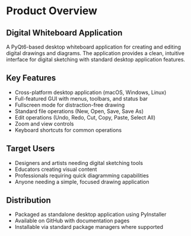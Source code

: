 # Product Overview

## Digital Whiteboard Application

A PyQt6-based desktop whiteboard application for creating and editing digital drawings and diagrams. The application provides a clean, intuitive interface for digital sketching with standard desktop application features.

## Key Features

- Cross-platform desktop application (macOS, Windows, Linux)
- Full-featured GUI with menus, toolbars, and status bar
- Fullscreen mode for distraction-free drawing
- Standard file operations (New, Open, Save, Save As)
- Edit operations (Undo, Redo, Cut, Copy, Paste, Select All)
- Zoom and view controls
- Keyboard shortcuts for common operations

## Target Users

- Designers and artists needing digital sketching tools
- Educators creating visual content
- Professionals requiring quick diagramming capabilities
- Anyone needing a simple, focused drawing application

## Distribution

- Packaged as standalone desktop application using PyInstaller
- Available on GitHub with documentation pages
- Installable via standard package managers where supported
